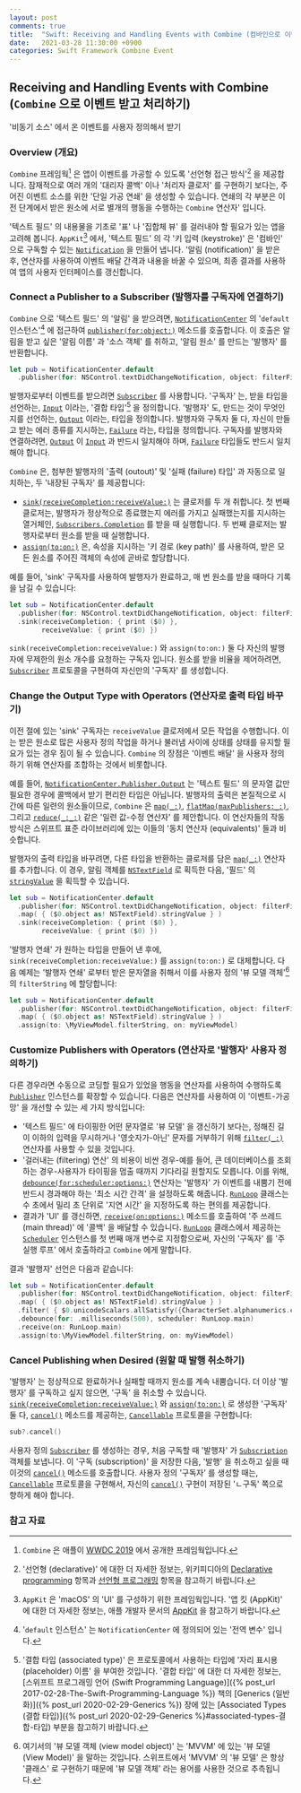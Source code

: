 ```yaml
---
layout: post
comments: true
title:  "Swift: Receiving and Handling Events with Combine (컴바인으로 이벤트 받고 처리하기)"
date:   2021-03-28 11:30:00 +0900
categories: Swift Framework Combine Event
---
```


## Receiving and Handling Events with Combine (`Combine` 으로 이벤트 받고 처리하기)

'비동기 소스' 에서 온 이벤트를 사용자 정의해서 받기

### Overview (개요)

`Combine` 프레임웍[^combine] 은 앱이 이벤트를 가공할 수 있도록 '선언형 접근 방식'[^declarative] 을 제공합니다. 잠재적으로 여러 개의 '대리자 콜백' 이나 '처리자 클로저' 를 구현하기 보다는, 주어진 이벤트 소스를 위한 '단일 가공 연쇄' 을 생성할 수 있습니다. 연쇄의 각 부분은 이전 단계에서 받은 원소에 서로 별개의 행동을 수행하는 `Combine` 연산자' 입니다.

'텍스트 필드' 의 내용물을 기초로 '표' 나 '집합체 뷰' 를 걸러내야 할 필요가 있는 앱을 고려해 봅니다. `AppKit`[^appkit] 에서, '텍스트 필드' 의 각 '키 입력 (keystroke)' 은 '컴바인' 으로 구독할 수 있는 [`Notification`](https://developer.apple.com/documentation/foundation/notification) 을 만들어 냅니다. '알림 (notification)' 을 받은 후, 연산자를 사용하여 이벤트 배달 간격과 내용을 바꿀 수 있으며, 최종 결과를 사용하여 앱의 사용자 인터페이스를 갱신합니다.

### Connect a Publisher to a Subscriber (발행자를 구독자에 연결하기)

`Combine` 으로 '텍스트 필드' 의 '알림' 을 받으려면, [`NotificationCenter`](https://developer.apple.com/documentation/foundation/notificationcenter) 의 '`default` 인스턴스'[^default-instance] 에 접근하여 [`publisher(for:object:)`](https://developer.apple.com/documentation/foundation/notificationcenter/3329353-publisher) 메소드를 호출합니다. 이 호출은 알림을 받고 싶은 '알림 이름' 과 '소스 객체' 를 취하고, '알림 원소' 를 만드는 '발행자' 를 반환합니다.

```swift
let pub = NotificationCenter.default
  .publisher(for: NSControl.textDidChangeNotification, object: filterField)
```

발행자로부터 이벤트를 받으려면 [`Subscriber`](https://developer.apple.com/documentation/combine/subscriber) 를 사용합니다. '구독자' 는, 받을 타입을 선언하는, [`Input`](https://developer.apple.com/documentation/combine/subscriber/input) 이라는, '결합 타입'[^associated-type] 을 정의합니다. '발행자' 도, 만드는 것이 무엇인지를 선언하는, [`Output`](https://developer.apple.com/documentation/combine/publisher/output) 이라는, 타입을 정의합니다. 발행자와 구독자 둘 다, 자신이 만들고 받는 에러 종류를 지시하는, [`Failure`](https://developer.apple.com/documentation/combine/publisher/failure) 라는, 타입을 정의합니다. 구독자를 발행자와 연결하려면, [`Output`](https://developer.apple.com/documentation/combine/publisher/output) 이 [`Input`](https://developer.apple.com/documentation/combine/subscriber/input) 과 반드시 일치해야 하며, [`Failure`](https://developer.apple.com/documentation/combine/publisher/failure) 타입들도 반드시 일치해야 합니다.

`Combine` 은, 첨부한 발행자의 '출력 (outout)' 및 '실패 (failure) 타입' 과 자동으로 일치하는, 두 '내장된 구독자' 를 제공합니다:

* [`sink(receiveCompletion:receiveValue:)`](https://developer.apple.com/documentation/combine/publisher/sink(receivecompletion:receivevalue:)) 는 클로저를 두 개 취합니다. 첫 번째 클로저는, 발행자가 정상적으로 종료했는지 에러를 가지고 실패했는지를 지시하는 열거체인, [`Subscribers.Completion`](https://developer.apple.com/documentation/combine/subscribers/completion) 를 받을 때 실행합니다. 두 번째 클로저는 발행자로부터 원소를 받을 때 실행합니다.
* [`assign(to:on:)`](https://developer.apple.com/documentation/combine/publisher/assign(to:on:)) 은, 속성을 지시하는 '키 경로 (key path)' 를 사용하여,  받은 모든 원소를 주어진 객체의 속성에 곧바로 할당합니다.

예를 들어, 'sink' 구독자를 사용하여 발행자가 완료하고, 매 번 원소를 받을 때마다 기록을 남길 수 있습니다:

```swift
let sub = NotificationCenter.default
  .publisher(for: NSControl.textDidChangeNotification, object: filterField)
  .sink(receiveCompletion: { print ($0) },
        receiveValue: { print ($0) })
```

`sink(receiveCompletion:receiveValue:)` 와 `assign(to:on:)` 둘 다 자신의 발행자에 무제한의 원소 개수를 요청하는 구독자 입니다. 원소를 받을 비율을 제어하려면, [`Subscriber`](https://developer.apple.com/documentation/combine/subscriber) 프로토콜을 구현하여 자신만의 '구독자' 를 생성합니다.

### Change the Output Type with Operators (연산자로 출력 타입 바꾸기)

이전 절에 있는 'sink' 구독자는 `receiveValue` 클로저에서 모든 작업을 수행합니다. 이는 받은 원소로 많은 사용자 정의 작업을 하거나 불러냄 사이에 상태를 상태를 유지할 필요가 있는 경우 짐이 될 수 있습니다. `Combine` 의 장점은 '이벤트 배달' 을 사용자 정의하기 위해 연산자를 조합하는 것에서 비롯합니다.

예를 들어, [`NotificationCenter.Publisher.Output`](https://developer.apple.com/documentation/foundation/notificationcenter/publisher/output) 는 '텍스트 필드' 의 문자열 값만 필요한 경우에 콜백에서 받기 편리한 타입은 아닙니다. 발행자의 출력은 본질적으로 시간에 따른 일련의 원소들이므로, `Combine` 은 [`map(_:)`](https://developer.apple.com/documentation/combine/publisher/map(_:)-99evh), [`flatMap(maxPublishers:_:)`](https://developer.apple.com/documentation/combine/publisher/flatmap(maxpublishers:_:)-3k7z5), 그리고 [`reduce(_:_:)`](https://developer.apple.com/documentation/combine/publisher/reduce(_:_:)) 같은 '일련 값-수정 연산자' 를 제안합니다. 이 연산자들의 작동 방식은 스위프트 표준 라이브러리에 있는 이들의 '동치 연산자 (equivalents)' 들과 비슷합니다.

발행자의 출력 타입을 바꾸려면, 다른 타입을 반환하는 클로저를 담은 [`map(_:)`](https://developer.apple.com/documentation/combine/publisher/map(_:)-99evh) 연산자를 추가합니다. 이 경우, 알림 객체를 [`NSTextField`](https://developer.apple.com/documentation/appkit/nstextfield) 로 획득한 다음, '필드' 의 [`stringValue`](https://developer.apple.com/documentation/appkit/nscontrol/1428950-stringvalue) 을 획득할 수 있습니다.

```swift
let sub = NotificationCenter.default
  .publisher(for: NSControl.textDidChangeNotification, object: filterField)
  .map( { ($0.object as! NSTextField).stringValue } )
  .sink(receiveCompletion: { print ($0) },
        receiveValue: { print ($0) })
```

'발행자 연쇄' 가 원하는 타입을 만들어 낸 후에, `sink(receiveCompletion:receiveValue:)` 를 `assign(to:on:)` 로 대체합니다. 다음 예제는 '발행자 연쇄' 로부터 받은 문자열을 취해서 이를 사용자 정의 '뷰 모델 객체'[^view-model] 의 `filterString` 에 할당합니다:

```swift
let sub = NotificationCenter.default
  .publisher(for: NSControl.textDidChangeNotification, object: filterField)
  .map( { ($0.object as! NSTextField).stringValue } )
  .assign(to: \MyViewModel.filterString, on: myViewModel)
```

### Customize Publishers with Operators (연산자로 '발행자' 사용자 정의하기)

다른 경우라면 수동으로 코딩할 필요가 있었을 행동을 연산자를 사용하여 수행하도록 [`Publisher`](https://developer.apple.com/documentation/combine/publisher) 인스턴스를 확장할 수 있습니다. 다음은 연산자를 사용하여 이 '이벤트-가공 망' 을 개선할 수 있는 세 가지 방식입니다:

* '텍스트 필드' 에 타이핑한 어떤 문자열로 '뷰 모델' 을 갱신하기 보다는, 정해진 길이 이하의 입력을 무시하거나 '영숫자가-아닌' 문자를 거부하기 위해 [`filter(_:)`](https://developer.apple.com/documentation/combine/publisher/filter(_:)) 연산자를 사용할 수 있을 것입니다.
* '걸러내는 (filtering) 연산' 의 비용이 비싼 경우-예를 들어, 큰 데이터베이스를 조회하는 경우-사용자가 타이핑을 멈출 때까지 기다리길 원할지도 모릅니다. 이를 위해, [`debounce(for:scheduler:options:)`](https://developer.apple.com/documentation/combine/publisher/debounce(for:scheduler:options:)) 연산자는 '발행자' 가 이벤트를 내뿜기 전에 반드시 경과해야 하는 '최소 시간 간격' 을 설정하도록 해줍니다. [`RunLoop`](https://developer.apple.com/documentation/foundation/runloop) 클래스는 수 초에서 밀리 초 단위로 '지연 시간' 을 지정하도록 하는 편의를 제공합니다.
* 결과가 'UI' 를 갱신하면, [`receive(on:options:)`](https://developer.apple.com/documentation/combine/publisher/receive(on:options:)) 메소드를 호출하여 '주 쓰레드 (main thread)' 에 '콜백' 을 배달할 수 있습니다. [`RunLoop`](https://developer.apple.com/documentation/foundation/runloop) 클래스에서 제공하는 [`Scheduler`](https://developer.apple.com/documentation/combine/scheduler) 인스턴스를 첫 번째 매개 변수로 지정함으로써, 자신의 '구독자' 를 '주 실행 루프' 에서 호출하라고 `Combine` 에게 말합니다.

결과 '발행자' 선언은 다음과 같습니다:

```swift
let sub = NotificationCenter.default
  .publisher(for: NSControl.textDidChangeNotification, object: filterField)
  .map( { ($0.object as! NSTextField).stringValue } )
  .filter( { $0.unicodeScalars.allSatisfy({CharacterSet.alphanumerics.contains($0)}) } )
  .debounce(for: .milliseconds(500), scheduler: RunLoop.main)
  .receive(on: RunLoop.main)
  .assign(to:\MyViewModel.filterString, on: myViewModel)
```

### Cancel Publishing when Desired (원할 때 발행 취소하기)

'발행자' 는 정상적으로 완료하거나 실패할 때까지 원소를 계속 내뿜습니다. 더 이상 '발행자' 를 구독하고 싶지 않으면, '구독' 을 취소할 수 있습니다. [`sink(receiveCompletion:receiveValue:)`](https://developer.apple.com/documentation/combine/publisher/sink(receivecompletion:receivevalue:)) 와 [`assign(to:on:)`](https://developer.apple.com/documentation/combine/publisher/assign(to:on:)) 로 생성한 '구독자' 둘 다, [`cancel()`](https://developer.apple.com/documentation/combine/cancellable/cancel()) 메소드를 제공하는, [`Cancellable`](https://developer.apple.com/documentation/combine/cancellable) 프로토콜을 구현합니다:

```swift
sub?.cancel()
```

사용자 정의 [`Subscriber`](https://developer.apple.com/documentation/combine/subscriber) 를 생성하는 경우, 처음 구독할 때 '발행자' 가 [`Subscription`](https://developer.apple.com/documentation/combine/subscription) 객체를 보냅니다. 이 '구독 (subscription)' 을 저장한 다음, '발행' 을 취소하고 싶을 때 이것의 [`cancel()`](https://developer.apple.com/documentation/combine/cancellable/cancel()) 메소드를 호출합니다. 사용자 정의 '구독자' 를 생성할 때는, [`Cancellable`](https://developer.apple.com/documentation/combine/cancellable) 프로토콜을 구현해서, 자신의 [`cancel()`](https://developer.apple.com/documentation/combine/cancellable/cancel()) 구현이 저장된 'ㄴ구독' 쪽으로 향하게 해야 합니다.  

### 참고 자료

[^combine]: `Combine` 은 애플이 [WWDC 2019]() 에서 공개한 프레임웍입니다.

[^declarative]: '선언형 (declarative)' 에 대한 더 자세한 정보는, 위키피디아의 [Declarative programming](https://en.wikipedia.org/wiki/Declarative_programming) 항목과 [선언형 프로그래밍](https://ko.wikipedia.org/wiki/선언형_프로그래밍) 항목을 참고하기 바랍니다.

[^appkit]: `AppKit` 은 'macOS' 의 'UI' 를 구성하기 위한 프레임웍입니다. '앱 킷 (AppKit)' 에 대한 더 자세한 정보는, 애플 개발자 문서의 [AppKit](https://developer.apple.com/documentation/appkit) 을 참고하기 바랍니다.

[^default-instance]: '`default` 인스턴스' 는 `NotificationCenter` 에 정의되어 있는 '전역 변수' 입니다.

[^associated-type]: '결합 타입 (associated type)' 은 프로토콜에서 사용하는 타입에 '자리 표시용 (placeholder) 이름' 을 부여한 것입니다. '결합 타입' 에 대한 더 자세한 정보는, [스위프트 프로그래밍 언어 (Swift Programming Language)]({% post_url 2017-02-28-The-Swift-Programming-Language %}) 책의 [Generics (일반화)]({% post_url 2020-02-29-Generics %}) 장에 있는 [Associated Types (결합 타입)]({% post_url 2020-02-29-Generics %}#associated-types-결합-타입) 부분을 참고하기 바랍니다.

[^view-model]: 여기서의 '뷰 모델 객체 (view model object)' 는 'MVVM' 에 있는 '뷰 모델 (View Model)' 을 말하는 것입니다. 스위프트에서 'MVVM' 의 '뷰 모델' 은 항상 '클래스' 로 구현하기 때문에 '뷰 모델 객체' 라는 용어를 사용한 것으로 추측됩니다.
